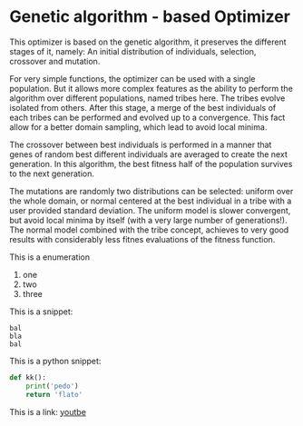 Genetic algorithm - based Optimizer 
==================================

This optimizer is based on the genetic algorithm, it preserves the different stages of it, namely: An initial distribution of individuals, selection, crossover and mutation.

For very simple functions, the optimizer can be used with a single population. But it allows more complex features as the ability to perform the algorithm over different populations, named tribes here. The tribes evolve isolated from others. After this stage, a merge of the best individuals of each tribes can be performed and evolved up to a convergence. This fact allow for a better domain sampling, which lead to avoid local minima.

The crossover between best individuals is performed in a manner that genes of random best different individuals are averaged to create the next generation. In this algorithm, the best fitness half of the population survives to the next generation.

The mutations are randomly two distributions can be selected: uniform over the whole domain, or normal centered at the best individual in a tribe with a user provided standard deviation. The uniform model is slower convergent, but avoid local minima by itself (with a very large number of generations!). The normal model combined with the tribe concept, achieves to very good results with considerably less fitnes evaluations of the fitness function. 


This is a enumeration
1. one
1. two
1. three 


This is a snippet: 
``` bla
bal
bla
bal 
```

This is a python snippet: 
```python 
def kk(): 
	print('pedo')
	return 'flato'
```
This is a link: 
[youtbe](www.youtube.com)
